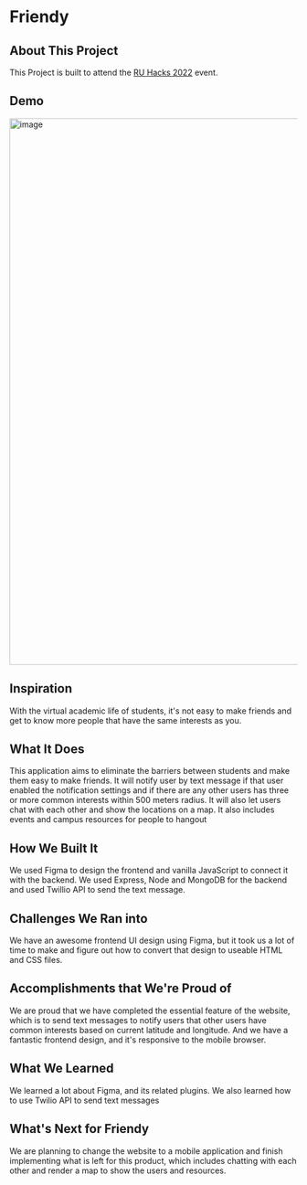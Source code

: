 # Friendy
## About This Project
This Project is built to attend the [RU Hacks 2022](https://ru-hacks-2022-digital-15171.devpost.com/) event.

## Demo
<img width="957" alt="image" src="https://user-images.githubusercontent.com/53128080/167283337-b7d0c6cb-dfb7-497b-9612-96b79b4e299c.png">


## Inspiration
With the virtual academic life of students, it's not easy to make friends and get to know more people that have the same interests as you.

## What It Does
This application aims to eliminate the barriers between students and make them easy to make friends. It will notify user by text message if that user enabled the notification settings and if there are any other users has three or more common interests within 500 meters radius. It will also let users chat with each other and show the locations on a map. It also includes events and campus resources for people to hangout


## How We Built It
We used Figma to design the frontend and vanilla JavaScript to connect it with the backend. We used Express, Node and MongoDB for the backend and used Twillio API to send the text message.

## Challenges We Ran into
We have an awesome frontend UI design using Figma, but it took us a lot of time to make and figure out how to convert that design to useable HTML and CSS files. 

## Accomplishments that We're Proud of
We are proud that we have completed the essential feature of the website, which is to send text messages to notify users that other users have common interests based on current latitude and longitude. And we have a fantastic frontend design, and it's responsive to the mobile browser.

## What We Learned
We learned a lot about Figma, and its related plugins. We also learned how to use Twilio API to send text messages

## What's Next for Friendy
We are planning to change the website to a mobile application and finish implementing what is left for this product, which includes chatting with each other and render a map to show the users and resources.
